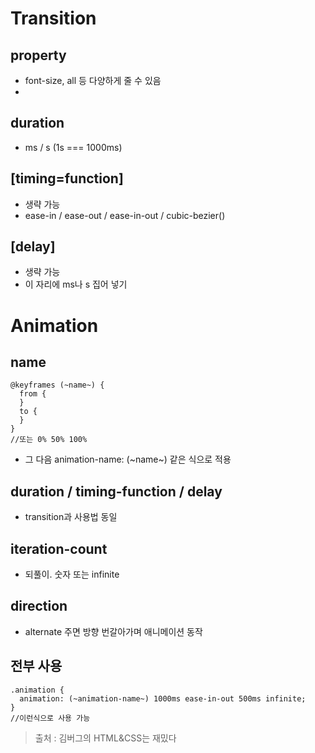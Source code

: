 # Transition
## property
* font-size, all 등 다양하게 줄 수 있음
* 
## duration
* ms / s (1s === 1000ms)

## [timing=function]
* 생략 가능
* ease-in / ease-out / ease-in-out / cubic-bezier()

## [delay]
* 생략 가능
* 이 자리에 ms나 s 집어 넣기

# Animation
## name
```
@keyframes (~name~) {
  from {
  }
  to {
  }
}
//또는 0% 50% 100%
```
* 그 다음 animation-name: (~name~) 같은 식으로 적용

## duration / timing-function / delay
* transition과 사용법 동일

## iteration-count
* 되풀이. 숫자 또는 infinite

## direction
* alternate 주면 방향 번갈아가며 애니메이션 동작

## 전부 사용
```
.animation {
  animation: (~animation-name~) 1000ms ease-in-out 500ms infinite;
}
//이런식으로 사용 가능
```

> 출처 : 김버그의 HTML&CSS는 재밌다
